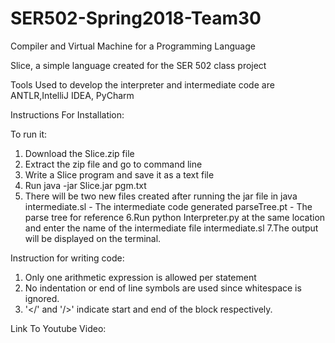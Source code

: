 # SER502-Spring2018-Team30
Compiler and Virtual Machine for a Programming Language

Slice, a simple language created for the SER 502 class project

Tools Used to develop the interpreter and intermediate code are ANTLR,IntelliJ IDEA, PyCharm

Instructions For Installation:

To run it:
1. Download the Slice.zip file
2. Extract the zip file and go to command line 
3. Write a Slice program and save it as a text file
4. Run java -jar Slice.jar pgm.txt
5. There will be two new files created after running the jar file in java
    intermediate.sl - The intermediate code generated
    parseTree.pt - The parse tree for reference
6.Run python Interpreter.py at the same location and enter the name of the intermediate file intermediate.sl
7.The output will be displayed on the terminal.

Instruction for writing code:

1. Only one arithmetic expression is allowed per statement
2. No indentation or end of line symbols are used since whitespace is ignored. 
3. '</' and '/>' indicate start and end of the block respectively. 
    

Link To Youtube Video:
